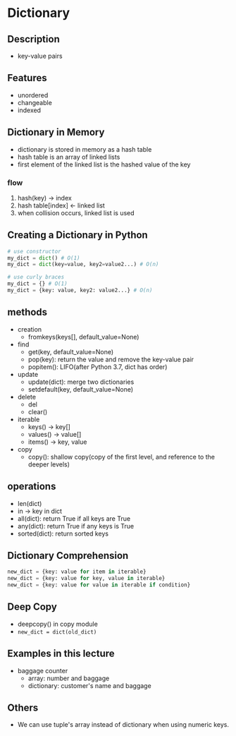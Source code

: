 # Dictionary

## Description
- key-value pairs

## Features
- unordered
- changeable
- indexed

## Dictionary in Memory
- dictionary is stored in memory as a hash table
- hash table is an array of linked lists
- first element of the linked list is the hashed value of the key

### flow
1. hash(key) -> index
2. hash table[index] <- linked list
3. when collision occurs, linked list is used

## Creating a Dictionary in Python
```python
# use constructor
my_dict = dict() # O(1)
my_dict = dict(key=value, key2=value2...) # O(n)

# use curly braces
my_dict = {} # O(1)
my_dict = {key: value, key2: value2...} # O(n)
```

## methods
- creation
    - fromkeys(keys[], default_value=None)
- find
    - get(key, default_value=None)
    - pop(key): return the value and remove the key-value pair
    - popitem(): LIFO(after Python 3.7, dict has order)
- update
    - update(dict): merge two dictionaries
    - setdefault(key, default_value=None)
- delete
    - del
    - clear()
- iterable
    - keys() -> key[]
    - values() -> value[]
    - items() -> key, value
- copy
    - copy(): shallow copy(copy of the first level, and reference to the deeper levels)

## operations
- len(dict)
- in -> key in dict
- all(dict): return True if all keys are True
- any(dict): return True if any keys is True
- sorted(dict): return sorted keys

## Dictionary Comprehension
```python
new_dict = {key: value for item in iterable}
new_dict = {key: value for key, value in iterable}
new_dict = {key: value for value in iterable if condition}
```

## Deep Copy
- deepcopy() in copy module
- `new_dict = dict(old_dict)`

## Examples in this lecture
- baggage counter
    - array: number and baggage
    - dictionary: customer's name and baggage



## Others
- We can use tuple's array instead of dictionary when using numeric keys.




